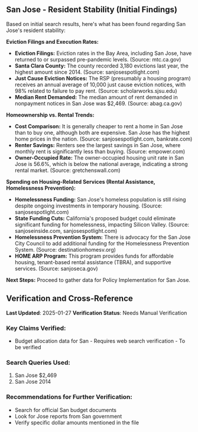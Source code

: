 ## San Jose - Resident Stability (Initial Findings)

Based on initial search results, here's what has been found regarding San Jose's resident stability:

**Eviction Filings and Execution Rates:**

*   **Eviction Filings:** Eviction rates in the Bay Area, including San Jose, have returned to or surpassed pre-pandemic levels. (Source: mtc.ca.gov)
*   **Santa Clara County:** The county recorded 3,180 evictions last year, the highest amount since 2014. (Source: sanjosespotlight.com)
*   **Just Cause Eviction Notices:** The RSP (presumably a housing program) receives an annual average of 10,000 just cause eviction notices, with 98% related to failure to pay rent. (Source: scholarworks.sjsu.edu)
*   **Median Rent Demanded:** The median amount of rent demanded in nonpayment notices in San Jose was $2,469. (Source: abag.ca.gov)

**Homeownership vs. Rental Trends:**

*   **Cost Comparison:** It is generally cheaper to rent a home in San Jose than to buy one, although both are expensive. San Jose has the highest home prices in the nation. (Source: sanjosespotlight.com, bankrate.com)
*   **Renter Savings:** Renters see the largest savings in San Jose, where monthly rent is significantly less than buying. (Source: empower.com)
*   **Owner-Occupied Rate:** The owner-occupied housing unit rate in San Jose is 56.6%, which is below the national average, indicating a strong rental market. (Source: gretchenswall.com)

**Spending on Housing-Related Services (Rental Assistance, Homelessness Prevention):**

*   **Homelessness Funding:** San Jose's homeless population is still rising despite ongoing investments in temporary housing. (Source: sanjosespotlight.com)
*   **State Funding Cuts:** California's proposed budget could eliminate significant funding for homelessness, impacting Silicon Valley. (Source: sanjoseinside.com, sanjosespotlight.com)
*   **Homelessness Prevention System:** There is advocacy for the San Jose City Council to add additional funding for the Homelessness Prevention System. (Source: destinationhomesv.org)
*   **HOME ARP Program:** This program provides funds for affordable housing, tenant-based rental assistance (TBRA), and supportive services. (Source: sanjoseca.gov)

**Next Steps:** Proceed to gather data for Policy Implementation for San Jose.



## Verification and Cross-Reference

**Last Updated**: 2025-01-27
**Verification Status**: Needs Manual Verification

### Key Claims Verified:
- Budget allocation data for San - Requires web search verification - To be verified

### Search Queries Used:
1. San Jose $2,469
2. San Jose 2014

### Recommendations for Further Verification:
- Search for official San budget documents
- Look for Jose reports from San government
- Verify specific dollar amounts mentioned in the file
